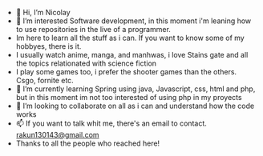- 👋 Hi, I’m Nicolay
- 👀 I’m interested Software development, in this moment i'm leaning how to use repositories in the live of a programmer.
- Im here to learn all the stuff as i can. If you want to know some of my hobbyes, there is it.
- I usually watch anime, manga, and manhwas, i love Stains gate and all the topics relationated with science fiction
- I play some games too, i prefer the shooter games than the others. Csgo, fornite etc. 
- 🌱 I’m currently learning Spring using java, Javascript, css, html and php, but in this moment im not too interested of using php in my proyects
- 💞️ I’m looking to collaborate on all as i can and understand how the code works
- 📫 If you want to talk whit me, there's an email to contact. rakun130143@gmail.com
- Thanks to all the people who reached here! 

<!---
Rakkun9/Rakkun9 is a ✨ special ✨ repository because its `README.md` (this file) appears on your GitHub profile.
You can click the Preview link to take a look at your changes.
--->
